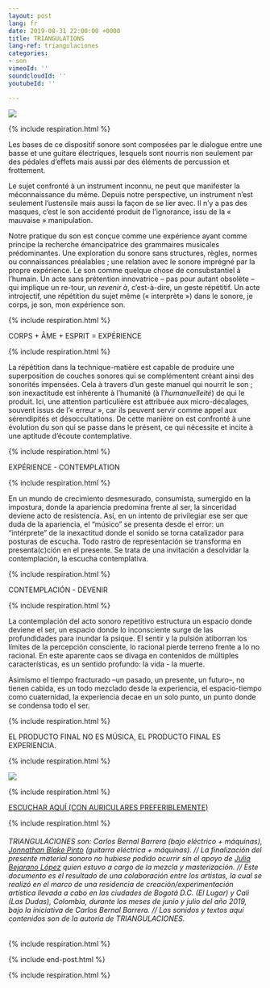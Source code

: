 ```yaml
---
layout: post
lang: fr
date: 2019-08-31 22:00:00 +0000
title: TRIANGULATIONS
lang-ref: triangulaciones
categories:
- son
vimeoId: ''
soundcloudId: ''
youtubeId: ''

---
```

![](/mepierdoparaver/imgs/afiche-triangulaciones-up.jpg)

{% include respiration.html %}

Les bases de ce dispositif sonore sont composées par le dialogue entre une basse et une guitare électriques, lesquels sont nourris non seulement par des pédales d’effets mais aussi par des éléments de percussion et frottement.

Le sujet confronté à un instrument inconnu, ne peut que manifester la méconnaissance du même. Depuis notre perspective, un instrument n’est seulement l’ustensile mais aussi la façon de se lier avec. Il n’y a pas des masques, c’est le son accidenté produit de l’ignorance, issu de la « mauvaise » manipulation.

Notre pratique du son est conçue comme une expérience ayant comme principe la recherche émancipatrice des grammaires musicales prédominantes. Une exploration du sonore sans structures, règles, normes ou connaissances préalables ; une relation avec le sonore imprégné par la propre expérience. Le son comme quelque chose de consubstantiel à l’humain. Un acte sans prétention innovatrice – pas pour autant obsolète – qui implique un re-tour, un _revenir à_, c’est-à-dire, un geste répétitif. Un acte introjectif, une répétition du sujet même (« interprète ») dans le sonore, je corps, je son, mon expérience son.

{% include respiration.html %}

CORPS + ÂME + ESPRIT = EXPÉRIENCE

{% include respiration.html %}

La répétition dans la technique-matière est capable de produire une superposition de couches sonores qui se complémentent créant ainsi des sonorités impensées. Cela à travers d’un geste manuel qui nourrit le son ; son inexactitude est inhérente à l’humanité (à l’_humanuelleité_) de qui le produit. Ici, une attention particulière est attribuée aux micro-décalages, souvent issus de l’« erreur », car ils peuvent servir comme appel aux sérendipités et désoccultations. De cette manière on est confronté à une évolution du son qui se passe dans le présent, ce qui nécessite et incite à une aptitude d’écoute contemplative.

{% include respiration.html %}

EXPÉRIENCE - CONTEMPLATION

{% include respiration.html %}

En un mundo de crecimiento desmesurado, consumista, sumergido en la impostura, donde la apariencia predomina frente al ser, la sinceridad deviene acto de resistencia. Así, en un intento de privilegiar ese ser que duda de la apariencia, el “músico” se presenta desde el error: un “intérprete” de la inexactitud donde el sonido se torna catalizador para posturas de escucha. Todo rastro de representación se transforma en presenta(c)ción en el presente. Se trata de una invitación a desolvidar la contemplación, la escucha contemplativa.

{% include respiration.html %}

CONTEMPLACIÓN - DEVENIR

{% include respiration.html %}

La contemplación del acto sonoro repetitivo estructura un espacio donde deviene el ser, un espacio donde lo inconsciente surge de las profundidades para inundar la psique. El sentir y la pulsión atiborran los límites de la percepción consciente, lo racional pierde terreno frente a lo no racional. En este aparente caos se divaga en contenidos de múltiples características, es un sentido profundo: la vida - la muerte.

Asimismo el tiempo fracturado –un pasado, un presente, un futuro–, no tienen cabida, es un todo mezclado desde la experiencia, el espacio-tiempo como cuaternidad, la experiencia decae en un solo punto, un punto donde se condensa todo el ser.

{% include respiration.html %}

EL PRODUCTO FINAL NO ES MÚSICA, EL PRODUCTO FINAL ES EXPERIENCIA.

{% include respiration.html %}

![](/mepierdoparaver/imgs/cd-triangulaciones-cover-up.png)

{% include respiration.html %}

[ESCUCHAR AQUÍ (CON AURICULARES PREFERIBLEMENTE)](https://triangulaciones.bandcamp.com)

{% include respiration.html %}

###### TRIANGULACIONES son: Carlos Bernal Barrera (bajo eléctrico + máquinas), [Jonnathan Blake Pinto](https://vimeo.com/jonnathanblake) (guitarra eléctrica + máquinas). // La finalización del presente material sonoro no hubiese podido ocurrir sin el apoyo de [Julia Bejarano López](https://vimeo.com/user39594498) quien estuvo a cargo de la mezcla y masterización. // Este documento es el resultado de una colaboración entre los artistas, la cual se realizó en el marco de una residencia de creación/experimentación artística llevada a cabo en las ciudades de Bogotá D.C. (El Lugar) y Cali (Las Dudas), Colombia, durante los meses de junio y julio del año 2019, bajo la iniciativa de Carlos Bernal Barrera. // Los sonidos y textos aquí contenidos son de la autoría de TRIANGULACIONES.

{% include respiration.html %}

{% include end-post.html %}

{% include respiration.html %}